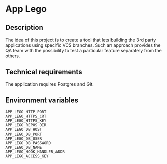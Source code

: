# App Lego

## Description

The idea of this project is to create a tool that lets building the 3rd party applications using specific VCS branches.
Such an approach provides the QA team with the possibility to test a particular feature separately from the others.

## Technical requirements

The application requires Postgres and Git.

## Environment variables

```
APP_LEGO_HTTP_PORT
APP_LEGO_HTTPS_CRT
APP_LEGO_HTTPS_KEY
APP_LEGO_REPOS_DIR
APP_LEGO_DB_HOST
APP_LEGO_DB_PORT
APP_LEGO_DB_USER
APP_LEGO_DB_PASSWORD
APP_LEGO_DB_NAME
APP_LEGO_HOOK_HANDLER_ADDR
APP_LEGO_ACCESS_KEY
```